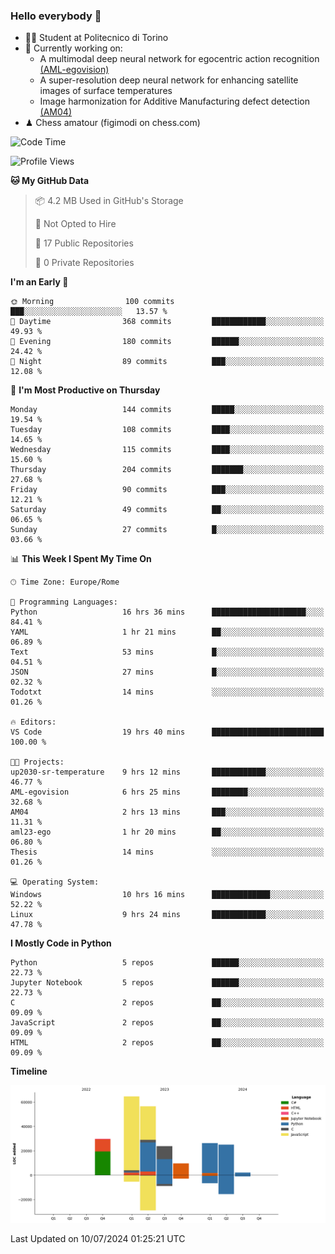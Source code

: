 ### Hello everybody 👋
- 🧑‍🎓 Student at Politecnico di Torino
- 🤖 Currently working on:
  - A multimodal deep neural network for egocentric action recognition [(AML-egovision)](https://github.com/figimodi/AML-egovision)
  - A super-resolution deep neural network for enhancing satellite images of surface temperatures
  - Image harmonization for Additive Manufacturing defect detection [(AM04)](https://github.com/figimodi/AM04)
- ♟ Chess amatour (figimodi on chess.com)

<!--
[![Figimodi's GitHub stats](https://github-readme-stats.vercel.app/api?username=figimodi&rank_icon=github&show_icons=true&include_all_commits=true)](https://github.com/figimodi/github-readme-stats)

![Top Langs](https://github-readme-stats.vercel.app/api/top-langs/?username=figimodi&layout=compact&)

[![Figimodi's WakaTime stats](https://github-readme-stats.vercel.app/api/wakatime?username=figimodi)](https://github.com/figimodi/github-readme-stats)
-->

<!--START_SECTION:waka-->
![Code Time](http://img.shields.io/badge/Code%20Time-230%20hrs%2031%20mins-blue)

![Profile Views](http://img.shields.io/badge/Profile%20Views-0-blue)

**🐱 My GitHub Data** 

> 📦 4.2 MB Used in GitHub's Storage 
 > 
> 🚫 Not Opted to Hire
 > 
> 📜 17 Public Repositories 
 > 
> 🔑 0 Private Repositories 
 > 
**I'm an Early 🐤** 

```text
🌞 Morning                100 commits         ███░░░░░░░░░░░░░░░░░░░░░░   13.57 % 
🌆 Daytime                368 commits         ████████████░░░░░░░░░░░░░   49.93 % 
🌃 Evening                180 commits         ██████░░░░░░░░░░░░░░░░░░░   24.42 % 
🌙 Night                  89 commits          ███░░░░░░░░░░░░░░░░░░░░░░   12.08 % 
```
📅 **I'm Most Productive on Thursday** 

```text
Monday                   144 commits         █████░░░░░░░░░░░░░░░░░░░░   19.54 % 
Tuesday                  108 commits         ████░░░░░░░░░░░░░░░░░░░░░   14.65 % 
Wednesday                115 commits         ████░░░░░░░░░░░░░░░░░░░░░   15.60 % 
Thursday                 204 commits         ███████░░░░░░░░░░░░░░░░░░   27.68 % 
Friday                   90 commits          ███░░░░░░░░░░░░░░░░░░░░░░   12.21 % 
Saturday                 49 commits          ██░░░░░░░░░░░░░░░░░░░░░░░   06.65 % 
Sunday                   27 commits          █░░░░░░░░░░░░░░░░░░░░░░░░   03.66 % 
```


📊 **This Week I Spent My Time On** 

```text
🕑︎ Time Zone: Europe/Rome

💬 Programming Languages: 
Python                   16 hrs 36 mins      █████████████████████░░░░   84.41 % 
YAML                     1 hr 21 mins        ██░░░░░░░░░░░░░░░░░░░░░░░   06.89 % 
Text                     53 mins             █░░░░░░░░░░░░░░░░░░░░░░░░   04.51 % 
JSON                     27 mins             █░░░░░░░░░░░░░░░░░░░░░░░░   02.32 % 
Todotxt                  14 mins             ░░░░░░░░░░░░░░░░░░░░░░░░░   01.26 % 

🔥 Editors: 
VS Code                  19 hrs 40 mins      █████████████████████████   100.00 % 

🐱‍💻 Projects: 
up2030-sr-temperature    9 hrs 12 mins       ████████████░░░░░░░░░░░░░   46.77 % 
AML-egovision            6 hrs 25 mins       ████████░░░░░░░░░░░░░░░░░   32.68 % 
AM04                     2 hrs 13 mins       ███░░░░░░░░░░░░░░░░░░░░░░   11.31 % 
aml23-ego                1 hr 20 mins        ██░░░░░░░░░░░░░░░░░░░░░░░   06.80 % 
Thesis                   14 mins             ░░░░░░░░░░░░░░░░░░░░░░░░░   01.26 % 

💻 Operating System: 
Windows                  10 hrs 16 mins      █████████████░░░░░░░░░░░░   52.22 % 
Linux                    9 hrs 24 mins       ████████████░░░░░░░░░░░░░   47.78 % 
```

**I Mostly Code in Python** 

```text
Python                   5 repos             ██████░░░░░░░░░░░░░░░░░░░   22.73 % 
Jupyter Notebook         5 repos             ██████░░░░░░░░░░░░░░░░░░░   22.73 % 
C                        2 repos             ██░░░░░░░░░░░░░░░░░░░░░░░   09.09 % 
JavaScript               2 repos             ██░░░░░░░░░░░░░░░░░░░░░░░   09.09 % 
HTML                     2 repos             ██░░░░░░░░░░░░░░░░░░░░░░░   09.09 % 
```



**Timeline**

![Lines of Code chart](https://raw.githubusercontent.com/figimodi/figimodi/main/assets/bar_graph.png)


 Last Updated on 10/07/2024 01:25:21 UTC
<!--END_SECTION:waka-->

<!--
**figimodi/figimodi** is a ✨ _special_ ✨ repository because its `README.md` (this file) appears on your GitHub profile.

Here are some ideas to get you started:

- 🔭 I’m currently working on ...
- 🌱 I’m currently learning ...
- 👯 I’m looking to collaborate on ...
- 🤔 I’m looking for help with ...
- 💬 Ask me about ...
- 📫 How to reach me: ...
- 😄 Pronouns: ...
- ⚡ Fun fact: ...
-->
